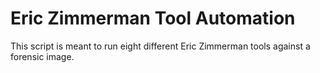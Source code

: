 # Eric Zimmerman Tool Automation

This script is meant to run eight different Eric Zimmerman tools against a forensic image.